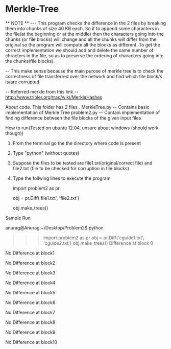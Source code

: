 Merkle-Tree
===========

** NOTE **
--- This program checks the difference in the 2 files by breaking them into chunks of size 40 KB each. So if to append some characters in the file(at the beginning or at the middle) then the characters going into the chunks (or file blocks) will change and all the chunks will differ from the original so the program will compute all the blocks as different. To get the correct implementation we should add and delete the same number of chracters in the file, so as to preserve the ordering of characters going into the chunks(file blocks).

-- This make sense because the main purose of merkle tree is to check the correctness of file transferred over the network and find which file block/s is/are corrupted 

-- Referred merkle from this link -- http://www.tribler.org/trac/wiki/MerkleHashes

About code.
This folder has 2 files .
	MerkleTree.py -- Contains basic implementation of Merkle Tree
	problem2.py -- Contain implementation of finding difference between
		       the file blocks of the given input files 


How to run(Tested on ubuntu 12.04, unsure about windows (should work though))
1. From the terminal go the the directory where code is present
2. Type "python" (without quotes)
3. Suppose the files to be tested are file1.txt(original/correct file) and file2.txt (file to be checked for corruption in file blocks)
4. Type the follwing lines to execute the program
	
	import problem2 as pr

	obj = pr.Diff('file1.txt', 'file2.txt')
	
	obj.make_trees()
	
Sample Run

anurag@Anurag:~/Desktop/Problem2$ python

>>> import problem2 as pr
>>> obj = pr.Diff('cguide1.txt', 'cguide2.txt')
>>> obj.make_trees()
Difference at block 0

No Difference at block1

No Difference at block2

No Difference at block3

No Difference at block4

No Difference at block5

No Difference at block6

No Difference at block7

No Difference at block8

No Difference at block9

No Difference at block10


